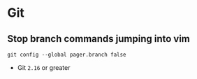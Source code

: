 # Git

## Stop branch commands jumping into vim
`git config --global pager.branch false`
- Git `2.16` or greater